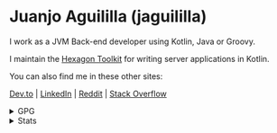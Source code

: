 # Juanjo Aguililla (jaguililla)

I work as a JVM Back-end developer using Kotlin, Java or Groovy.

I maintain the [Hexagon Toolkit] for writing server applications in Kotlin.

You can also find me in these other sites:

[Dev.to] | [LinkedIn] | [Reddit] | [Stack Overflow]

[Hexagon Toolkit]: https://hexagonkt.com

[Dev.to]: https://dev.to/jaguililla
[LinkedIn]: https://www.linkedin.com/in/jaguililla
[Reddit]: https://www.reddit.com/user/jaguililla
[Stack Overflow]: https://stackoverflow.com/users/973418/jaguililla
[Twitter]: https://twitter.com/jaguililla

<details>
  <summary>GPG</summary>

  ### GPG Key Proof

  I hereby claim:

  * I am `jaguililla` [(Juanjo Aguililla) on GitHub](https://github.com/jaguililla).
  * I have a public key (issued to `project@hexagonkt.com`) whose fingerprint is:
    [792B D37F F598 91C4 AC6F  8D92 3B26 711D 2AEE 3721][Key]

  To claim this, I am signing this public key (with the command: `gpg --armor --detach-sig hexagonkt_public.key`):

  ```
  -----BEGIN PGP PUBLIC KEY BLOCK-----

  mQINBF7SaUMBEADCbJcPxCQdt8vjfE2r6gVaq0F0SF4ukGAFkWFlgAlXfmYadLP6
  ydP5P2ij0cpmnEgq982GxAPAFyTeFLPdmJAJ8oVXvb6pQUP7qpkn5q3Oi7bhW5ge
  g2ZDbTVyvD4KdYF7xgjnaiJJjylQZ9PrBUDzab11hr6r5woC3qQ8NBAkIVOshdpq
  jjjBnvtBOY/ZlJ9P5drzYLuJpX6BPSag+oAzqbbHYeKTX4O8fuR1GE3S8K+CJwfn
  pl5up3Y2PF6JlNzIs889czlhJJNKZy4HvQ+UdoJ46vK7OthXePBTKMqNjRwsdJad
  6tRRDylwXc/hys7oLjhXdaCfDq7y3WCb7GU9fGsWeHc0izIIeUSQX29O84/ZaAq9
  GP8l3+CiN44qqQeSK00FRPRROHjwCPFNRsQgSZBaEsJt7pIYKcbpMO828fxV/QTe
  4WqZGfl1iLf/lUbTUx9oYszrYmVZ17G2+yjDLSSYNW/V7TcmNrb4wZiP6gDMOqmD
  lbfsL57fBpUCXZcvtdov9XrVrpTgGFmzTCfjpz9iogbT406plOA3rtDBBLe+4tDg
  FIhRronVw3z5Mf6H4HLkqH0z7KEqh2ak1vjx9FV2C8Mm8meOawXuVgmWMsTlKOmR
  iZ5ySVSVm0CCiZ+L32Wun2zIrKTOSCP/qagNlsE2OiVR8CTnKY/2WGPLdwARAQAB
  tE1IZXhhZ29uIFRvb2xraXQgKEtleSB1c2VkIHRvIHNpZ24gcHVibGlzaGVkIGJp
  bmFyaWVzKSA8cHJvamVjdEBoZXhhZ29ua3QuY29tPokCVAQTAQgAPhYhBHkr03/1
  mJHErG+NkjsmcR0q7jchBQJe0mlDAhsDBQkFo5qABQsJCAcCBhUKCQgLAgQWAgMB
  Ah4BAheAAAoJEDsmcR0q7jchwVYP+wVDutjvwYOKh7M5L4VJqd/HAWBbKEFFs14r
  iSMb50t9uOdu1zWMN3re7UZL7Aks0bo7PY0Jd+aP+A7nd8AJ37lMzoB+G2NHTgjI
  UCkEBbMqGu4UKn7RWzc27L/wQqfffoYxD1qfLtGymzmlnsd3ES5k7Sa7c/RpJFUe
  gjp+4R0M4UT8M0Q0Y7Ly8Bn3UjbSbGAj0p9SAx5qrehTrPRaD0l1m3eMThTgRYcn
  /fdlTmT5EjhgG5f9rUcC8MR39IWrh0KeXh53qzgoA2qQ9QbYm8WvI/HwlPPm8yJz
  bJro3Q0DfGXCFDxRw+wlVfr3R9N3WalMm2/w9VIlc1biloCXf6nnxInk1eXHGKsa
  UpuHm9mJ99teHGynod7y3IORNHbQGDBSgXaXTDgZpMueUZREsTCo75VZe0QjSkyB
  Izs3tmvGgXLqBuxU4va7nxcnR/97oJqYAfRTi5eZpNm84Vi8hVQB/pgJZgZOmHLW
  No3IHDXYhjeTrb0Jk5VU6svS2BTFSE+dU5bTpTTiHc0QGGtjge6y/9sn1xMLnaJ0
  BDyFoTfgISuZsvLZlRnIyBVnUbkSPx+f3y7b0yY3QSTj0ZJdqlGGyVEGGNYiU1n/
  z94TvoUvns7sJ1FBmpkXyYYBYvG6IIPD30XRuIrOe58f19nJieKxnWZPRySYrnpI
  qKPNUMMmuQINBF7SaUMBEADhk4xgHrsaec0CePF7A2eL0oEoXEEvOVOMvNWrSfd0
  Ec2G/zk5EBOw+u3mLLk3CjzzQ9bEvbDkINIu1A1XKIhMQLllPbN3Oy0up3ZtXq3o
  t6x4Yrpl5yemzIhPL0TvlMUt2G7+qYS089/R5T4Rb5j2DGiBztiE1PvBZktBQxgz
  OGvYotTAgGYqADNveW+lQRy4lqWCghuXDllSHm102l/saWDwFhb2Sywb+xgh6CD+
  UQfDPw5E2bfdC+Ho0xGQmwvQyBFgGW7oZ6m0Ozb/K4bKfyOohD/WEIa2iSzgQUJj
  +kYVvdUeTUheYoeuPNJrjUtDEnR8hoalr/Di6YdE9Vyw09e1/IM3kngIlXedHP4/
  hUXuq/44QYAWKXgtZQ4Tjm/KVG1MsbjD7emAJ1aLNE1+WU1K1A44jr2Pwgu0WFOC
  CSvQHz/cxGmDN9kZNC/Ufeu7eQHuRB7kxUXu/m+qcsWkWLPNhkRICQZAWuEaTPX+
  cguqXsxBxpRFqasRiCJ0eXSVObYsojv0AMb6Rd3vBa7wVJLyWydWK4279fA1EqG6
  71EzZWqdw+56BFIooO20r8DWEXaPNeeyB4ymcg9lz6hG7hx9kBujI77wwELE4NBL
  eBOhE8+kQDkd4Ygk81ZPhBiQLQ+S7lMzVz3VHx0ve9GCZQ+VfBUHtdiG3uHY7RjY
  qQARAQABiQI8BBgBCAAmFiEEeSvTf/WYkcSsb42SOyZxHSruNyEFAl7SaUMCGwwF
  CQWjmoAACgkQOyZxHSruNyGV/g/8DrpUsYN4ri/SHEHvhM92FtyuSrhqd8MF5NYs
  A3R24bJthrKcmS20qWqyK4mf+gP0ngWZsR1piCuS7hZGJ93gHkIBkwg5AvJD4i/6
  n3qJyZcIA6hcHjyo+TlVelnSnlqWoqc3NuS+krb+GlEYUDQmTPbYRvj8pifWgu84
  YK532XJb8Egeq4mZ6zgQRmT/SKwMh+pTUeB6KueyxehT5vMMFZy1jIc+RzcuKIMf
  KwJ9SmISP910MVFik9++Ou0wFLhcnnSmGOfoQhuVenQSYNeSsV3JnASaqwqzabiG
  xhLtsCxyzPlXt6oZcjg4ktG7EknWNb3khdOsfCpdx2ZKA2hQ0YxbQ5Z6hDyVMkBC
  /4kBBlWU0PjuN4Blls3fTWP0S/sI9gmRRFuaURkCoP0WBrxaIdiJCcM+rFiXI5d3
  kxHY1Otu8HCX1STsBh/Al9AuZqrpAmBDDMq/9BWckSKvYBubFhZN7aKHBIi4Uuaa
  lHfPrk67nbMfdK8jlfbQ2qWwZUVfYJwPG8tZQlrWnZ3GcPRsshnj3NikkYrIQQNW
  CZwjvDH5JIibXNd1Gt6pIaDfup3S5MRwzfE0O0zDJUM2A84F+16adrys/gRpPyAB
  +FgfvrpEI6934Es+4wKixc3HdPEciCwQ61mJ/nyrpxOz7o+bPGcmPwnzP3qiuI0H
  aoqYg4Q=
  =RXeZ
  -----END PGP PUBLIC KEY BLOCK-----
  ```

  With the key [792B D37F F598 91C4 AC6F  8D92 3B26 711D 2AEE 3721][Key],
  yielding the signature:

  ```
  -----BEGIN PGP SIGNATURE-----

  iQIzBAABCAAdFiEEeSvTf/WYkcSsb42SOyZxHSruNyEFAl8Sy84ACgkQOyZxHSru
  NyEe+g/9EYdPBeuUmWFAnQ5cSmKq0SHIJ03jfNgNISP/2rO/2DBEC+F/CBrtdJAU
  r/IZgdRXLTv3YRf1UemSXU2ZczdpridBljYD95x8BgH18p9y+t7Llg78XspYpsU1
  jXVVvOgJDomzfHaSd3bXI/1j7+N+E3YfMjuTdt3pVSJC1+0jOyYyAyMR/iG5hIK+
  gcHbCZ/w4iqK3hbrHBAssLhcTFIT+TBDXATQXDf5N35Zkc1YPdjC39/bV04YFPv0
  VfYMsb+agUfnDOfqJ7TRgNsiAlKKx1/ZfNR3U//nYJg4kVQL+jhaWJxSszudl2mL
  l8/qJGZLzE/LKU/az3Xpw8gtoH5Pe94879IE29z8GqgAmgkKhR1UGe+wL2W4LzXI
  bYc9wHTdLdvOKhUYvQxFD/rRIjchSg4TljgwEgAOILFdQyExanQ9Lv9OMvb+TaLW
  2h+WIg5Gzhq/kF+1WPgYod1VDTmozot0vlFQZ19YwIek4q7YCLOhdjPgnpd8C/6n
  rQnf/OF3nFSp/tMCG5U/faut+yhUWZZw+DXCBZXzHA2d1PUjccZWC7ROv+x68+ML
  YRHccYH8EZcZy4em8WBFZfvj+TRDpK8ZCMXeOpfkaUozrKH0NSC0LCPy/Ve02QOm
  iRwCbmjSEmorzoeNjzov9eLm+DGVXwEdOLhu80kZkH48pVIRhMY=
  =9y00
  -----END PGP SIGNATURE-----
  ```

  This can be verified executing: `gpg --verify hexagonkt_public.key.asc hexagonkt_public.key`

  And finally, I am proving ownership of the GitHub account by posting this in my personal repository.

  [Key]: https://keys.openpgp.org/search?q=project%40hexagonkt.com
</details>

<details>
  <summary>Stats</summary>

  ![github stats](https://github-readme-stats.vercel.app/api?username=jaguililla&show_icons=true)

  <a href="https://stackexchange.com/users/946199/jamming">
  <img
       src="https://stackexchange.com/users/flair/946199.png"
       width="208"
       height="58"
       alt="profile for jamming on Stack Exchange, a network of free, community-driven Q&amp;A sites"
       title="profile for jamming on Stack Exchange, a network of free, community-driven Q&amp;A sites" />
  </a>
</details>

